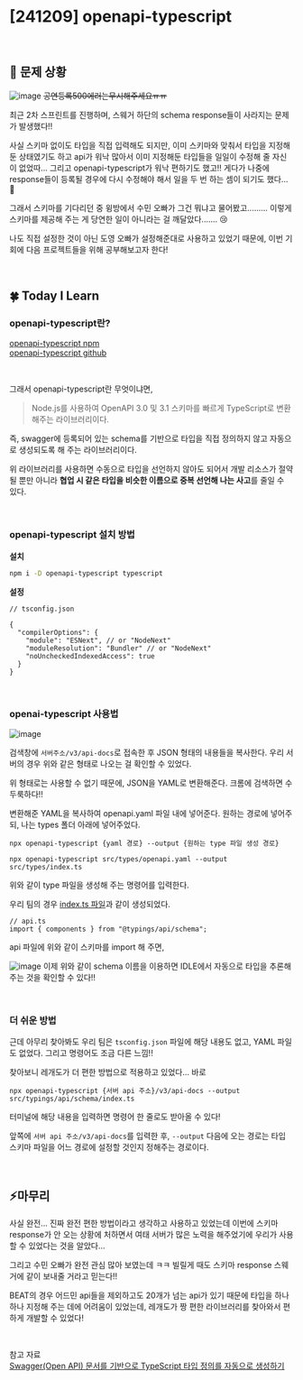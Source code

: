 # [241209] openapi-typescript

</br>

## 🤔 문제 상황

![image](https://github.com/user-attachments/assets/5980dfea-3cc0-4ff3-90c6-d27ffad04898)
~~공연등록500에러는무시해주세요ㅠㅠ~~

최근 2차 스프린트를 진행하며, 스웨거 하단의 schema response들이 사라지는 문제가 발생했다!!

사실 스키마 없이도 타입을 직접 입력해도 되지만, 이미 스키마와 맞춰서 타입을 지정해둔 상태였기도 하고 api가 워낙 많아서 이미 지정해둔 타입들을 일일이 수정해 줄 자신이 없었따... 그리고 openapi-typescript가 워낙 편하기도 했고!! 게다가 나중에 response들이 등록될 경우에 다시 수정해야 해서 일을 두 번 하는 셈이 되기도 했다... 🥺

그래서 스키마를 기다리던 중 윙방에서 수민 오빠가 그건 뭐냐고 물어봤고......... 이렇게 스키마를 제공해 주는 게 당연한 일이 아니라는 걸 깨달았다....... 😢

나도 직접 설정한 것이 아닌 도영 오빠가 설정해준대로 사용하고 있었기 때문에, 이번 기회에 다음 프로젝트들을 위해 공부해보고자 한다!

</br>

## 🍀 Today I Learn

### openapi-typescript란?

[openapi-typescript npm](https://www.npmjs.com/package/openapi-typescript)
</br>
[openapi-typescript github](https://github.com/openapi-ts/openapi-typescript)

</br>

그래서 openapi-typescript란 무엇이냐면,

> Node.js를 사용하여 OpenAPI 3.0 및 3.1 스키마를 빠르게 TypeScript로 변환해주는 라이브러리이다.

즉, swagger에 등록되어 있는 schema를 기반으로 타입을 직접 정의하지 않고 자동으로 생성되도록 해 주는 라이브러리이다.

위 라이브러리를 사용하면 수동으로 타입을 선언하지 않아도 되어서 개발 리소스가 절약될 뿐만 아니라 **협업 시 같은 타입을 비슷한 이름으로 중복 선언해 나는 사고**를 줄일 수 있다.

</br>

### openapi-typescript 설치 방법

**설치**

```bash
npm i -D openapi-typescript typescript
```

**설정**

```
// tsconfig.json

{
  "compilerOptions": {
    "module": "ESNext", // or "NodeNext"
    "moduleResolution": "Bundler" // or "NodeNext"
    "noUncheckedIndexedAccess": true
  }
}
```

</br>

### openai-typescript 사용법

![image](https://github.com/user-attachments/assets/69dc4073-dca1-407d-8215-ce7d21a14e27)

검색창에 `서버주소/v3/api-docs`로 접속한 후 JSON 형태의 내용들을 복사한다. 우리 서버의 경우 위와 같은 형태로 나오는 걸 확인할 수 있었다.

위 형태로는 사용할 수 없기 때문에, JSON을 YAML로 변환해준다. 크롬에 검색하면 수두룩하다!!

변환해준 YAML을 복사하여 openapi.yaml 파일 내에 넣어준다. 원하는 경로에 넣어주되, 나는 types 폴더 아래에 넣어주었다.

```
npx openapi-typescript {yaml 경로} --output {원하는 type 파일 생성 경로}

npx openapi-typescript src/types/openapi.yaml --output src/types/index.ts
```

위와 같이 type 파일을 생성해 주는 명령어를 입력한다.

우리 팀의 경우 [index.ts 파일](https://github.com/TEAM-BEAT/BEAT-Client/blob/develop/src/typings/api/schema/index.ts)과 같이 생성되었다.

```
// api.ts
import { components } from "@typings/api/schema";
```

api 파일에 위와 같이 스키마를 import 해 주면,

![image](https://github.com/user-attachments/assets/5d420d12-a182-4405-ae02-4563708b18c7)
이제 위와 같이 schema 이름을 이용하면 IDLE에서 자동으로 타입을 추론해 주는 것을 확인할 수 있다!!

</br>

### 더 쉬운 방법

근데 아무리 찾아봐도 우리 팀은 `tsconfig.json` 파일에 해당 내용도 없고, YAML 파일도 없었다. 그리고 명령어도 조금 다른 느낌!!

찾아보니 레개도가 더 편한 방법으로 적용하고 있었다... 바로

```
npx openapi-typescript {서버 api 주소}/v3/api-docs --output src/typings/api/schema/index.ts
```

터미널에 해당 내용을 입력하면 명령어 한 줄로도 받아올 수 있다!

앞쪽에 `서버 api 주소/v3/api-docs`를 입력한 후, `--output` 다음에 오는 경로는 타입 스키마 파일을 어느 경로에 설정할 것인지 정해주는 경로이다.

</br>

## ⚡마무리

사실 완전... 진짜 완전 편한 방법이라고 생각하고 사용하고 있었는데 이번에 스키마 response가 안 오는 상황에 처하면서 여태 서버가 많은 노력을 해주었기에 우리가 사용할 수 있었다는 것을 알았다...

그리고 수민 오빠가 완전 관심 많아 보였는데 ㅋㅋ 빌릴게 때도 스키마 response 스웨거에 같이 보내줄 거라고 믿는다!!

BEAT의 경우 어드민 api들을 제외하고도 20개가 넘는 api가 있기 때문에 타입을 하나하나 지정해 주는 데에 어려움이 있었는데, 레개도가 짱 편한 라이브러리를 찾아와서 편하게 개발할 수 있었다!

</br>

참고 자료
</br>
[Swagger(Open API) 문서를 기반으로 TypeScript 타입 정의를 자동으로 생성하기](https://velog.io/@woogur29/SwaggerOpen-API-%EB%AC%B8%EC%84%9C%EB%A5%BC-%EA%B8%B0%EB%B0%98%EC%9C%BC%EB%A1%9C-TypeScript-%ED%83%80%EC%9E%85-%EC%A0%95%EC%9D%98%EB%A5%BC-%EC%9E%90%EB%8F%99%EC%9C%BC%EB%A1%9C-%EC%83%9D%EC%84%B1%ED%95%98%EA%B8%B0)
